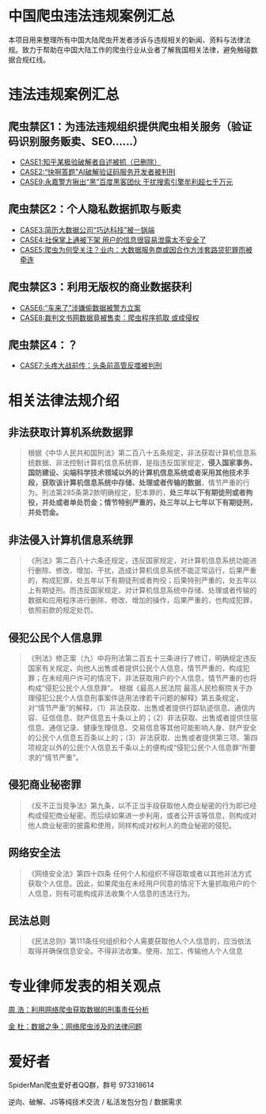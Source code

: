 # 中国爬虫违法违规案例汇总

本项目用来整理所有中国大陆爬虫开发者涉诉与违规相关的新闻、资料与法律法规。致力于帮助在中国大陆工作的爬虫行业从业者了解我国相关法律，避免触碰数据合规红线。

# 违法违规案例汇总

## 爬虫禁区1：为违法违规组织提供爬虫相关服务（验证码识别服务贩卖、SEO……）

- [CASE1:知乎某极验破解者自述被抓（已删除）][1]
- [CASE2:“快啊答题”AI破解验证码服务开发者被判刑][2]
- [CASE9:永嘉警方揪出“黑”百度黑客团伙 干扰搜索引擎牟利超七千万元][11]
## 爬虫禁区2：个人隐私数据抓取与贩卖

- [CASE3:简历大数据公司“巧达科技”被一锅端][3]
- [CASE4:社保掌上通被下架 用户的信息很容易泄露太不安全了][4]
- [CASE5:爬虫为何受关注？业内：大数据服务商或因合作方涉套路贷犯罪而被牵连][5]

## 爬虫禁区3：利用无版权的商业数据获利

- [CASE6:“车来了”涉嫌偷数据被警方立案][6]
- [CASE8:裁判文书网数据竟被售卖：爬虫程序抓取 或成侵权][7]

## 爬虫禁区4：？

- [CASE7:头疼大战前传：头条前高管反噬被判刑][8]

# 相关法律法规介绍

## 非法获取计算机系统数据罪
> 根据《中华人民共和国刑法》第二百八十五条规定，非法获取计算机信息系统数据、非法控制计算机信息系统罪，是指违反国家规定，**侵入国家事务、国防建设、尖端科学技术领域以外的计算机信息系统或者采用其他技术手段，获取该计算机信息系统中存储、处理或者传输的数据**，情节严重的行为。刑法第285条第2款明确规定，犯本罪的，**处三年以下有期徒刑或者拘役，并处或者单处罚金；情节特别严重的，处三年以上七年以下有期徒刑，并处罚金。**

## 非法侵入计算机信息系统罪
> 《刑法》第二百八十六条还规定，违反国家规定，对计算机信息系统功能进行删除、修改、增加、干扰，造成计算机信息系统不能正常运行，后果严重的，构成犯罪，处五年以下有期徒刑或者拘役；后果特别严重的，处五年以上有期徒刑。而违反国家规定，对计算机信息系统中存储、处理或者传输的数据和应用程序进行删除、修改、增加的操作，后果严重的，也构成犯罪，依照前款的规定处罚。

## 侵犯公民个人信息罪
> 《刑法》修正案（九）中将刑法第二百五十三条进行了修订，明确规定违反国家有关规定，向他人出售或者提供公民个人信息，情节严重的，构成犯罪；在未经用户许可的情况下，非法获取用户的个人信息，情节严重的也将构成“侵犯公民个人信息罪”。
> 根据《最高人民法院 最高人民检察院关于办理侵犯公民个人信息刑事案件适用法律若干问题的解释》第五条规定，对“情节严重”的解释，（1）非法获取、出售或者提供行踪轨迹信息、通信内容、征信信息、财产信息五十条以上的；（2）非法获取、出售或者提供住宿信息、通信记录、健康生理信息、交易信息等其他可能影响人身、财产安全的公民个人信息五百条以上的；（3）非法获取、出售或者提供第三项、第四项规定以外的公民个人信息五千条以上的便构成“侵犯公民个人信息罪”所要求的“情节严重”。

## 侵犯商业秘密罪
> 《反不正当竞争法》第九条，以不正当手段获取他人商业秘密的行为即已经构成侵犯商业秘密。而后续如果进一步利用，或者公开该等信息，则构成对他人商业秘密的披露和使用，同样构成对权利人的商业秘密的侵犯。

## 网络安全法
> 《网络安全法》第四十四条 任何个人和组织不得窃取或者以其他非法方式获取个人信息。因此，如果爬虫在未经用户同意的情况下大量抓取用户的个人信息，则有可能构成非法收集个人信息的违法行为。

## 民法总则
> 《民法总则》第111条任何组织和个人需要获取他人个人信息的，应当依法取得并确保信息安全。不得非法收集、使用、加工、传输他人个人信息


# 专业律师发表的相关观点

[周 浩：利用网络爬虫获取数据的刑事责任分析][9]

[金 杜：数据之争：网络爬虫涉及的法律问题][10]

# 爱好者
SpiderMan爬虫爱好者QQ群，群号 973318614

逆向、破解、JS等纯技术交流 / 私活发包分包 / 数据需求 


  [1]: https://github.com/HiddenStrawberry/Crawler_Illegal_Cases_In_China/tree/master/case1
  [2]: https://github.com/HiddenStrawberry/Crawler_Illegal_Cases_In_China/tree/master/case2
  [3]: https://github.com/HiddenStrawberry/Crawler_Illegal_Cases_In_China/tree/master/case3
  [4]: http://www.aihami.com/a/dangjian/shibada/403060.html
  [5]: http://baijiahao.baidu.com/s?id=1645632518831659246&wfr=spider&for=pc
  [6]: https://github.com/HiddenStrawberry/Crawler_Illegal_Cases_In_China/tree/master/case6
  [7]: https://money.163.com/19/0802/06/ELI9OADD002580S6.html
  [8]: https://github.com/HiddenStrawberry/Crawler_Illegal_Cases_In_China/tree/master/case7
  [9]: http://www.cicjc.com.cn/zh/node/9449
  [10]: https://www.kwm.com/zh/cn/knowledge/insights/legal-issues-concerning-web-crawlers-20180525
  [11]: https://baijiahao.baidu.com/s?id=1589886315683543136&wfr=spider&for=pc
